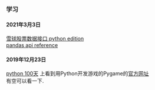 ### 学习

#### 2021年3月3日
[雪球股票数据接口 python edition](https://github.com/uname-yang/pysnowball)  
[pandas api reference](https://pandas.pydata.org/pandas-docs/stable/reference/index.html)  


#### 2019年12月23日

[python 100天](https://github.com/jackfrued/Python-100-Days) 上看到用Python开发游戏的Pygame的[官方网址](https://www.pygame.org/news)  
有空可以看一下.

